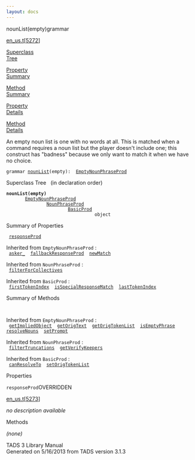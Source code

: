 ```yaml
---
layout: docs
---
```

<span class="title">nounList(empty)</span><span class="type">grammar</span>

[en_us.t](../file/en_us.t.html)\[[5272](../source/en_us.t.html#5272)\]

[Superclass  
Tree](#_SuperClassTree_)

[Property  
Summary](#_PropSummary_)

[Method  
Summary](#_MethodSummary_)

[Property  
Details](#_Properties_)

[Method  
Details](#_Methods_)

<div class="fdesc">

An empty noun list is one with no words at all. This is matched when a
command requires a noun list but the player doesn't include one; this
construct has "badness" because we only want to match it when we have no
choice.

`grammar `<span class="gramalt">[`nounList`](../object/nounList.html)`(empty)`</span>` :   `[`EmptyNounPhraseProd`](../object/EmptyNounPhraseProd.html)

</div>

<span id="_SuperClassTree_"></span>

<div class="mjhd">

<span class="hdln">Superclass Tree</span>   (in declaration order)

</div>

**`nounList(empty)`**  
`         `[`EmptyNounPhraseProd`](../object/EmptyNounPhraseProd.html)  
`                 `[`NounPhraseProd`](../object/NounPhraseProd.html)  
`                         `[`BasicProd`](../object/BasicProd.html)  
`                                 object`  
<span id="_PropSummary_"></span>

<div class="mjhd">

<span class="hdln">Summary of Properties</span>  

</div>

` `[`responseProd`](#responseProd)`  `

Inherited from `EmptyNounPhraseProd` :  
` `[`asker_`](../object/EmptyNounPhraseProd.html#asker_)`  `[`fallbackResponseProd`](../object/EmptyNounPhraseProd.html#fallbackResponseProd)`  `[`newMatch`](../object/EmptyNounPhraseProd.html#newMatch)`  `

Inherited from `NounPhraseProd` :  
` `[`filterForCollectives`](../object/NounPhraseProd.html#filterForCollectives)`  `

Inherited from `BasicProd` :  
` `[`firstTokenIndex`](../object/BasicProd.html#firstTokenIndex)`  `[`isSpecialResponseMatch`](../object/BasicProd.html#isSpecialResponseMatch)`  `[`lastTokenIndex`](../object/BasicProd.html#lastTokenIndex)`  `

<span id="_MethodSummary_"></span>

<div class="mjhd">

<span class="hdln">Summary of Methods</span>  

</div>

` `

Inherited from `EmptyNounPhraseProd` :  
` `[`getImpliedObject`](../object/EmptyNounPhraseProd.html#getImpliedObject)`  `[`getOrigText`](../object/EmptyNounPhraseProd.html#getOrigText)`  `[`getOrigTokenList`](../object/EmptyNounPhraseProd.html#getOrigTokenList)`  `[`isEmptyPhrase`](../object/EmptyNounPhraseProd.html#isEmptyPhrase)`  `[`resolveNouns`](../object/EmptyNounPhraseProd.html#resolveNouns)`  `[`setPrompt`](../object/EmptyNounPhraseProd.html#setPrompt)`  `

Inherited from `NounPhraseProd` :  
` `[`filterTruncations`](../object/NounPhraseProd.html#filterTruncations)`  `[`getVerifyKeepers`](../object/NounPhraseProd.html#getVerifyKeepers)`  `

Inherited from `BasicProd` :  
` `[`canResolveTo`](../object/BasicProd.html#canResolveTo)`  `[`setOrigTokenList`](../object/BasicProd.html#setOrigTokenList)`  `

<span id="_Properties_"></span>

<div class="mjhd">

<span class="hdln">Properties</span>  

</div>

<span id="responseProd"></span>

`responseProd`<span class="rem">OVERRIDDEN</span>

[en_us.t](../file/en_us.t.html)\[[5273](../source/en_us.t.html#5273)\]

<div class="desc">

*no description available*

</div>

<span id="_Methods_"></span>

<div class="mjhd">

<span class="hdln">Methods</span>  

</div>

*(none)*

<div class="ftr">

TADS 3 Library Manual  
Generated on 5/16/2013 from TADS version 3.1.3

</div>
